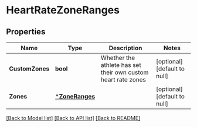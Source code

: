 # HeartRateZoneRanges

## Properties
Name | Type | Description | Notes
------------ | ------------- | ------------- | -------------
**CustomZones** | **bool** | Whether the athlete has set their own custom heart rate zones | [optional] [default to null]
**Zones** | [***ZoneRanges**](ZoneRanges.md) |  | [optional] [default to null]

[[Back to Model list]](../README.md#documentation-for-models) [[Back to API list]](../README.md#documentation-for-api-endpoints) [[Back to README]](../README.md)


